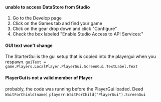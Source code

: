 #### unable to access DataStore from Studio
1. Go to the Develop page
2. Click on the Games tab and find your game
3. Click on the gear drop down and click "Configure"
4. Check the box labeled "Enable Studio Access to API Services:"

#### GUI text won't change
The StarterGui is the gui setup that is copied into the playergui when you respawn.
    `guiText = game.Players.LocalPlayer.PlayerGui.ScreenGui.TextLabel.Text`

#### PlayerGui is not a valid member of Player  
probably, the code was running before the PlayerGui loaded. Deed `WaitForChinld(name)`
    `playerr:WaitForChild("PlayerGui").ScreenGui`
